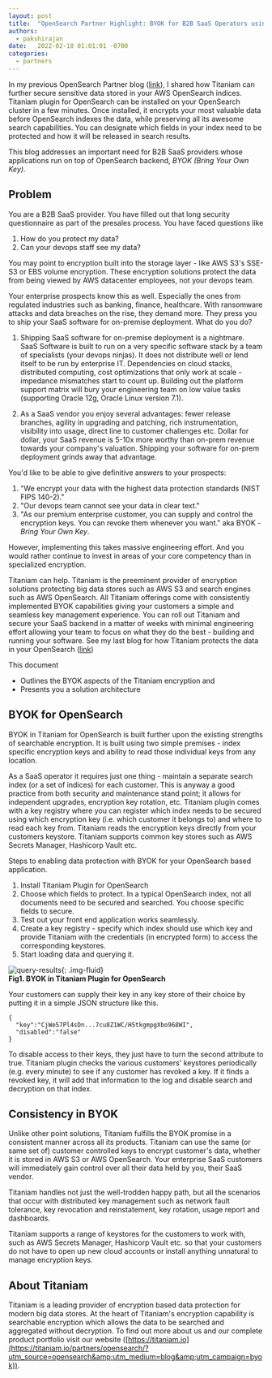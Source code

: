 ```yaml
---
layout: post
title:  "OpenSearch Partner Highlight: BYOK for B2B SaaS Operators using OpenSearch"
authors:
  - pakshirajan 
date:   2022-02-18 01:01:01 -0700
categories:
  - partners
---
```


In my previous OpenSearch Partner blog ([link](https://opensearch.org/blog/partners/2021/08/partner-highlight-titaniam/)), I shared how Titaniam can further secure sensitive data stored in your AWS OpenSearch indices. Titaniam plugin for OpenSearch can be installed on your OpenSearch cluster in a few minutes. Once installed, it encrypts your most valuable data before OpenSearch indexes the data, while preserving all its awesome search capabilities. You can designate which fields in your index need to be protected and how it will be released in search results.

This blog addresses an important need for B2B SaaS providers whose applications run on top of OpenSearch backend, _BYOK (Bring Your Own Key)_.

## Problem

You are a B2B SaaS provider. You have filled out that long security questionnaire as part of the presales process. You have faced questions like 
1. How do you protect my data? 
2. Can your devops staff see my data?

You may point to encryption built into the storage layer - like AWS S3&#39;s SSE-S3 or EBS volume encryption. These encryption solutions protect the data from being viewed by AWS datacenter employees, not your devops team.

Your enterprise prospects know this as well. Especially the ones from regulated industries such as banking, finance, healthcare. With ransomware attacks and data breaches on the rise, they demand more. They press you to ship your SaaS software for on-premise deployment. What do you do?

1. Shipping SaaS software for on-premise deployment is a nightmare. SaaS Software is built to run on a very specific software stack by a team of specialists (your devops ninjas). It does not distribute well or lend itself to be run by enterprise IT. Dependencies on cloud stacks, distributed computing, cost optimizations that only work at scale - impedance mismatches start to count up. Building out the platform support matrix will bury your engineering team on low value tasks (supporting Oracle 12g, Oracle Linux version 7.1).

2. As a SaaS vendor you enjoy several advantages: fewer release branches, agility in upgrading and patching, rich instrumentation, visibility into usage, direct line to customer challenges etc. Dollar for dollar, your SaaS revenue is 5-10x more worthy than on-prem revenue towards your company&#39;s valuation. Shipping your software for on-prem deployment grinds away that advantage.

You&#39;d like to be able to give definitive answers to your prospects:

1. &quot;We encrypt your data with the highest data protection standards (NIST FIPS 140-2).&quot;
2. &quot;Our devops team cannot see your data in clear text.&quot;
3. &quot;As our premium enterprise customer, you can supply and control the encryption keys. You can revoke them whenever you want.&quot; aka BYOK - _Bring Your Own Key_.

However, implementing this takes massive engineering effort. And you would rather continue to invest in areas of your core competency than in specialized encryption.

Titaniam can help. Titaniam is the preeminent provider of encryption solutions protecting big data stores such as AWS S3 and search engines such as AWS OpenSearch. All Titaniam offerings come with consistently implemented BYOK capabilities giving your customers a simple and seamless key management experience. You can roll out Titaniam and secure your SaaS backend in a matter of weeks with minimal engineering effort allowing your team to focus on what they do the best - building and running your software. See my last blog for how Titaniam protects the data in your OpenSearch ([link](https://opensearch.org/blog/partners/2021/08/partner-highlight-titaniam/))

This document

- Outlines the BYOK aspects of the Titaniam encryption and
- Presents you a solution architecture

## BYOK for OpenSearch

BYOK in Titaniam for OpenSearch is built further upon the existing strengths of searchable encryption. It is built using two simple premises - index specific encryption keys and ability to read those individual keys from any location.

As a SaaS operator it requires just one thing - maintain a separate search index (or a set of indices) for each customer. This is anyway a good practice from both security and maintenance stand point; it allows for independent upgrades, encryption key rotation, etc. Titaniam plugin comes with a key registry where you can register which index needs to be secured using which encryption key (i.e. which customer it belongs to) and where to read each key from. Titaniam reads the encryption keys directly from your customers keystore. Titaniam supports common key stores such as AWS Secrets Manager, Hashicorp Vault etc.

Steps to enabling data protection with BYOK for your OpenSearch based application.

1. Install Titaniam Plugin for OpenSearch
2. Choose which fields to protect. In a typical OpenSearch index, not all documents need to be secured and searched. You choose specific fields to secure.
3. Test out your front end application works seamlessly.
4. Create a key registry - specify which index should use which key and provide Titaniam with the credentials (in encrypted form) to access the corresponding keystores.
5. Start loading data and querying it.

![query-results](/assets/media/blog-images/2022-02-18-partner-highlight-titaniam/titaniam-opensearch-byok.png){: .img-fluid}  
**Fig1. BYOK in Titaniam Plugin for OpenSearch**

Your customers can supply their key in any key store of their choice by putting it in a simple JSON structure like this.

    {
      "key":"CjWe57Pl4sDn...7cu8Z1WC/H5tkgmpgXbo968WI",
      "disabled":"false"
    }

To disable access to their keys, they just have to turn the second attribute to true. Titaniam plugin checks the various customers&#39; keystores periodically (e.g. every minute) to see if any customer has revoked a key. If it finds a revoked key, it will add that information to the log and disable search and decryption on that index.

## Consistency in BYOK

Unlike other point solutions, Titaniam fulfills the BYOK promise in a consistent manner across all its products. Titaniam can use the same (or same set of) customer controlled keys to encrypt customer&#39;s data, whether it is stored in AWS S3 or AWS OpenSearch. Your enterprise SaaS customers will immediately gain control over all their data held by you, their SaaS vendor.

Titaniam handles not just the well-trodden happy path, but all the scenarios that occur with distributed key management such as network fault tolerance, key revocation and reinstatement, key rotation, usage report and dashboards.

Titaniam supports a range of keystores for the customers to work with, such as AWS Secrets Manager, Hashicorp Vault etc. so that your customers do not have to open up new cloud accounts or install anything unnatural to manage encryption keys.

## About Titaniam

Titaniam is a leading provider of encryption based data protection for modern big data stores. At the heart of Titaniam&#39;s encryption capability is searchable encryption which allows the data to be searched and aggregated without decryption. To find out more about us and our complete product portfolio visit our website ([https://titaniam.io](https://titaniam.io/partners/opensearch/?utm_source=opensearch&amp;utm_medium=blog&amp;utm_campaign=byok)).